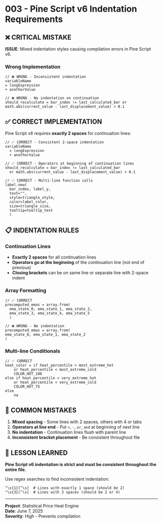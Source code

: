 # 003 - Pine Script v6 Indentation Requirements

## ❌ **CRITICAL MISTAKE**

**ISSUE**: Mixed indentation styles causing compilation errors in Pine Script v6.

### Wrong Implementation
```pinescript
// ❌ WRONG - Inconsistent indentation
variableName 
= longExpression
+ anotherValue

// ❌ WRONG - No indentation on continuation
should_recalculate = bar_index != last_calculated_bar or 
math.abs(current_value - last_displacement_value) > 0.1
```

## ✅ **CORRECT IMPLEMENTATION**

Pine Script v6 requires **exactly 2 spaces** for continuation lines:

```pinescript
// ✅ CORRECT - Consistent 2-space indentation
variableName 
  = longExpression
  + anotherValue

// ✅ CORRECT - Operators at beginning of continuation lines
should_recalculate = bar_index != last_calculated_bar 
  or math.abs(current_value - last_displacement_value) > 0.1

// ✅ CORRECT - Multi-line function calls
label.new(
  bar_index, label_y, 
  text="", 
  style=triangle_style, 
  color=label_color, 
  size=triangle_size,
  tooltip=tooltip_text
  )
```

## 📋 **INDENTATION RULES**

### Continuation Lines
- **Exactly 2 spaces** for all continuation lines
- **Operators go at the beginning** of the continuation line (not end of previous)
- **Closing brackets** can be on same line or separate line with 2-space indent

### Array Formatting
```pinescript
// ✅ CORRECT
precomputed_emas = array.from(
  ema_state_0, ema_state_1, ema_state_2,
  ema_state_3, ema_state_4, ema_state_5
  )

// ❌ WRONG - No indentation
precomputed_emas = array.from(
ema_state_0, ema_state_1, ema_state_2
)
```

### Multi-line Conditionals
```pinescript
// ✅ CORRECT
heat_color = if heat_percentile > most_extreme_hot 
    or heat_percentile < most_extreme_cold
    COLOR_HOT_100
else if heat_percentile > very_extreme_hot 
    or heat_percentile < very_extreme_cold  
    COLOR_HOT_75
else
    na
```

## 🚨 **COMMON MISTAKES**

1. **Mixed spacing** - Some lines with 2 spaces, others with 4 or tabs
2. **Operators at line end** - Put `+`, `-`, `or`, `and` at beginning of next line
3. **No indentation** - Continuation lines flush with parent line
4. **Inconsistent bracket placement** - Be consistent throughout file

## 🎯 **LESSON LEARNED**

**Pine Script v6 indentation is strict and must be consistent throughout the entire file.**

Use regex searches to find inconsistent indentation:
```regex
^\s{1}[^\s]  # Lines with exactly 1 space (should be 2)
^\s{3}[^\s]  # Lines with 3 spaces (should be 2 or 4)
```

---

**Project**: Statistical Price Heat Engine  
**Date**: June 7, 2025  
**Severity**: High - Prevents compilation
